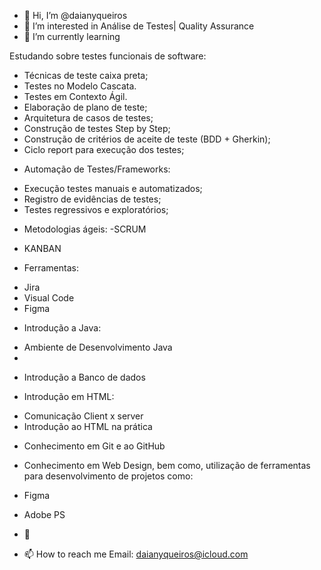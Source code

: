- 👋 Hi, I’m @daianyqueiros
- 👀 I’m interested in  Análise de Testes| Quality Assurance
- 🌱 I’m currently learning
 
Estudando sobre testes funcionais de software:

- Técnicas de teste caixa preta; 
- Testes no Modelo Cascata.
- Testes em Contexto Ágil.
- Elaboração de plano de teste;
- Arquitetura de casos de testes; 
- Construção de testes Step by Step; 
- Construção de critérios de aceite de teste (BDD + Gherkin); 
- Ciclo report para execução dos testes; 

* Automação de Testes/Frameworks:
- Execução testes manuais e automatizados;
- Registro de evidências de testes;
- Testes regressivos e exploratórios;

* Metodologias ágeis:
-SCRUM 
- KANBAN

* Ferramentas:
- Jira 
- Visual Code 
- Figma

* Introdução a Java:
- Ambiente de Desenvolvimento Java
-
* Introdução a Banco de dados 

* Introdução em HTML:
- Comunicação Client x server
- Introdução ao HTML na prática

* Conhecimento em Git e ao GitHub

* Conhecimento em Web Design, bem como, utilização de ferramentas para desenvolvimento de projetos como:
- Figma 
- Adobe PS 


- 💞️ 
- 📫 How to reach me Email: daianyqueiros@icloud.com

<!---
daianyqueiros/daianyqueiros is a ✨ special ✨ repository because its `README.md` (this file) appears on your GitHub profile.
You can click the Preview link to take a look at your changes.
--->
